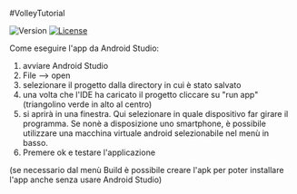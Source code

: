 #VolleyTutorial

![Version](https://img.shields.io/badge/version-1.0-yellow.svg)
[![License](http://img.shields.io/:license-gpl3-blue.svg)](http://www.gnu.org/licenses/gpl-3.0.html)

Come eseguire l'app da Android Studio:

1. avviare Android Studio
2. File --> open
3. selezionare il progetto dalla directory in cui è stato salvato
4. una volta che l'IDE ha caricato il progetto cliccare su "run app" (triangolino verde in alto al centro)
5. si aprirà in una finestra. Qui selezionare in quale dispositivo far girare il programma. Se nonè a disposizione uno smartphone, è possibile utilizzare una macchina virtuale android selezionabile nel menù in basso. 
6. Premere ok e testare l'applicazione

(se necessario dal menù Build è possibile creare l'apk per poter installare l'app anche senza usare Android Studio)
